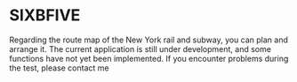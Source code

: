 # SIXBFIVE
Regarding the route map of the New York rail and subway, you can plan and arrange it. The current application is still under development, and some functions have not yet been implemented. If you encounter problems during the test, please contact me
